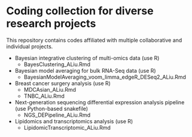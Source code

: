 # Coding collection for diverse research projects

This repository contains codes affiliated with multiple collaborative and individual projects.

- Bayesian integrative clustering of multi-omics data (use R)
  - BayesClustering_ALiu.Rmd
- Bayesian model averaging for bulk RNA-Seq data (use R)
  - BayesianModelAveraging_voom_limma_edgeR_DESeq2_ALiu.Rmd
- Breast cancer surgery analysis (use R)
  - MDCAsian_ALiu.Rmd
  - TNBC_ALiu.Rmd
- Next-generation sequencing differential expression analysis pipeline (use Python-based snakefile)
  - NGS_DEPipeline_ALiu.Rmd
- Lipidomics and transcriptomics analysis (use R)
  - LipidomicTranscriptomic_ALiu.Rmd
